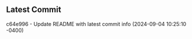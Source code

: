 
## Latest Commit
c64e996 - Update README with latest commit info (2024-09-04 10:25:10 -0400) <Yunxi-Zhou>
